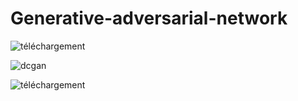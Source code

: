 # Generative-adversarial-network

![téléchargement](https://user-images.githubusercontent.com/83478271/137170108-f859fa89-7ebe-4112-9914-b414116dbf98.png)


![dcgan](https://user-images.githubusercontent.com/83478271/137142901-9f993986-0526-4715-8b02-af753b4dbbbf.gif)

![téléchargement](https://user-images.githubusercontent.com/83478271/138606289-5226eb3b-50bd-45fc-955f-326301e62482.gif)
